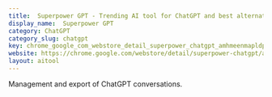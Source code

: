 ```yaml
---
title:  Superpower GPT - Trending AI tool for ChatGPT and best alternatives
display_name:  Superpower GPT
category: ChatGPT
category_slug: chatgpt
key: chrome_google_com_webstore_detail_superpower_chatgpt_amhmeenmapldpjded
website: https://chrome.google.com/webstore/detail/superpower-chatgpt/amhmeenmapldpjdedekalnfifgnpfnkc?hl=en
layout: aitool
---
```


Management and export of ChatGPT conversations.
